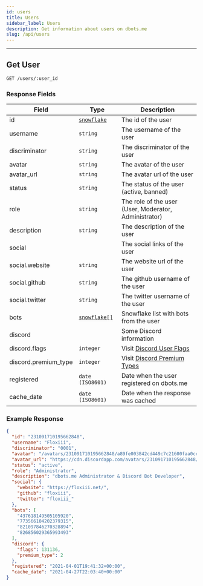 ```yaml
---
id: users
title: Users
sidebar_label: Users
description: Get information about users on dbots.me
slug: /api/users
---
```


---

## Get User

```bash
GET /users/:user_id
```

### Response Fields
| Field                 | Type                                                                      | Description                                                                                                   |
| --------------------- | ------------------------------------------------------------------------- | ------------------------------------------------------------------------------------------------------------- |
| id                    | [`snowflake`](https://discord.com/developers/docs/reference#snowflakes)   | The id of the user                                                                                            |
| username              | `string`                                                                  | The username of the user                                                                                      |
| discriminator         | `string`                                                                  | The discriminator of the user                                                                                 |
| avatar                | `string`                                                                  | The avatar of the user                                                                                        |
| avatar_url            | `string`                                                                  | The avatar url of the user                                                                                    |
| status                | `string`                                                                  | The status of the user (active, banned)                                                                       |
| role                  | `string`                                                                  | The role of the user (User, Moderator, Administrator)                                                         |
| description           | `string`                                                                  | The description of the user                                                                                   |
| social                |                                                                           | The social links of the user                                                                                  |
| social.website        | `string`                                                                  | The website url of the user                                                                                   |
| social.github         | `string`                                                                  | The github username of the user                                                                               |
| social.twitter        | `string`                                                                  | The twitter username of the user                                                                              |
| bots                  | [`snowflake[]`](https://discord.com/developers/docs/reference#snowflakes) | Snowflake list with bots from the user                                                                        |
| discord               |                                                                           | Some Discord information                                                                                      |
| discord.flags         | `integer`                                                                 | Visit [Discord User Flags](https://discord.com/developers/docs/resources/user#user-object-user-flags)         |
| discord.premium_type  | `integer`                                                                 | Visit [Discord Premium Types](https://discord.com/developers/docs/resources/user#user-object-premium-types)   |
| registered            | `date (ISO8601)`                                                          | Date when the user registered on dbots.me                                                                     |
| cache_date            | `date (ISO8601)`                                                          | Date when the response was cached                                                                             |

### Example Response

```json title="/users/231091710195662848"
{
  "id": "231091710195662848",
  "username": "Floxiii",
  "discriminator": "0001",
  "avatar": "/avatars/231091710195662848/a89fe003842cd449c7c21600faa0ce33.png",
  "avatar_url": "https://cdn.discordapp.com/avatars/231091710195662848/a89fe003842cd449c7c21600faa0ce33.png",
  "status": "active",
  "role": "Administrator",
  "description": "dbots.me Administrator & Discord Bot Developer",
  "social": {
    "website": "https://floxiii.net/",
    "github": "floxiii",
    "twitter": "floxiii_"
  },
  "bots": [
    "437618149505105920",
    "773566104202379315",
    "821097846270328894",
    "826856029365993493"
  ],
  "discord": {
    "flags": 131136,
    "premium_type": 2
  },
  "registered": "2021-04-01T19:41:32+00:00",
  "cache_date": "2021-04-27T22:03:40+00:00"
}
```